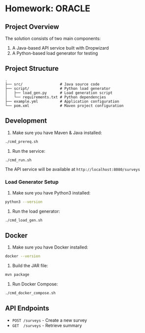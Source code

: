 # Homework: ORACLE

## Project Overview

The solution consists of two main components:
1. A Java-based API service built with Dropwizard
2. A Python-based load generator for testing

## Project Structure

```
.
├── src/                 # Java source code
├── script/              # Python load generator
│   ├── load_gen.py      # Load generation script
│   └── requirements.txt # Python dependencies
├── example.yml          # Application configuration
└── pom.xml              # Maven project configuration
```

## Development

1. Make sure you have Maven & Java installed:
```bash
./cmd_prereq.sh
```

1. Run the service:
```bash
./cmd_run.sh
```

The API service will be available at `http://localhost:8080/surveys`

### Load Generator Setup

1. Make sure you have Python3 installed:
```bash
python3 --version
```

1. Run the load generator:
```bash
./cmd_load_gen.sh
```

## Docker

1. Make sure you have Docker installed:
```bash
docker --version
```

1. Build the JAR file:
```bash
mvn package
```

1. Run Docker Compose:
```bash
./cmd_docker_compose.sh
```

## API Endpoints

- `POST /surveys` - Create a new survey
- `GET  /surveys` - Retrieve summary
